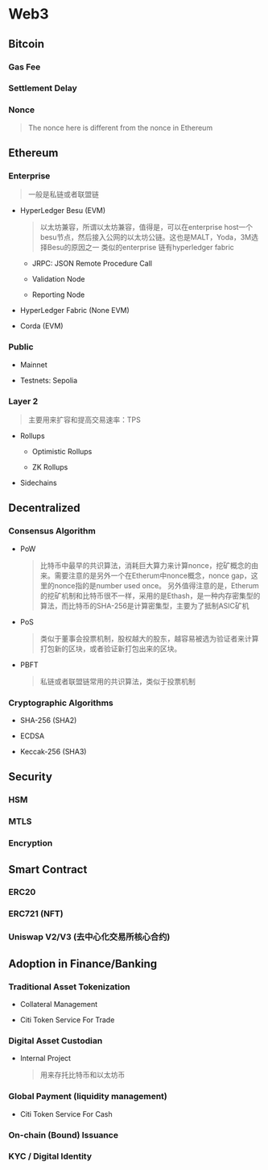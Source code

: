 # Web3

## Bitcoin

### Gas Fee

### Settlement Delay

### Nonce

> The nonce here is different from the nonce in Ethereum
> 
> 
## Ethereum

### Enterprise

> 一般是私链或者联盟链
> 
- HyperLedger Besu (EVM)

  > 以太坊兼容，所谓以太坊兼容，值得是，可以在enterprise host一个besu节点，然后接入公网的以太坊公链。这也是MALT，Yoda，3M选择Besu的原因之一
  > 类似的enterprise 链有hyperledger fabric
  > 
	- JRPC: JSON Remote Procedure Call

	- Validation Node

	- Reporting Node

- HyperLedger Fabric (None EVM)

- Corda (EVM)

### Public

- Mainnet

- Testnets: Sepolia

### Layer 2

> 主要用来扩容和提高交易速率：TPS
> 
- Rollups

	- Optimistic Rollups

	- ZK Rollups

- Sidechains

## Decentralized

### Consensus Algorithm

- PoW

  > 比特币中最早的共识算法，消耗巨大算力来计算nonce，挖矿概念的由来。需要注意的是另外一个在Etherum中nonce概念，nonce gap，这里的nonce指的是number used once。
  > 另外值得注意的是，Etherum的挖矿机制和比特币很不一样，采用的是Ethash，是一种内存密集型的算法，而比特币的SHA-256是计算密集型，主要为了抵制ASIC矿机
  > 
- PoS

  > 类似于董事会投票机制，股权越大的股东，越容易被选为验证者来计算打包新的区块，或者验证新打包出来的区块。
  > 
- PBFT

  > 私链或者联盟链常用的共识算法，类似于投票机制
  > 
### Cryptographic Algorithms

- SHA-256 (SHA2)

- ECDSA

- Keccak-256 (SHA3)

## Security

### HSM

### MTLS

### Encryption

## Smart Contract

### ERC20

### ERC721 (NFT)

### Uniswap V2/V3 (去中心化交易所核心合约)

## Adoption in Finance/Banking

### Traditional Asset Tokenization

- Collateral Management

- Citi Token Service For Trade

### Digital Asset Custodian

- Internal Project

  > 用来存托比特币和以太坊币
  > 
### Global Payment (liquidity management)

- Citi Token Service For Cash

### On-chain (Bound) Issuance

### KYC / Digital Identity

